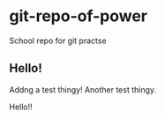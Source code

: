 # git-repo-of-power
School repo for git practse

## Hello!

Addng a test thingy!
Another test thingy.

Hello!!